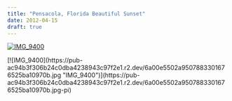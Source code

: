 ```yaml
---
title: "Pensacola, Florida Beautiful Sunset"
date: 2012-04-15
draft: true
---
```


[![IMG_9400](https://pub-ac94b3f306b24c0dba4238943c97f2e1.r2.dev/6a00e5502a950788330168ea27255e970c.jpg "IMG_9400")](https://pub-ac94b3f306b24c0dba4238943c97f2e1.r2.dev/6a00e5502a950788330168ea27255e970c.jpg-pi)

<!--more--> [![IMG_9400](https://pub-ac94b3f306b24c0dba4238943c97f2e1.r2.dev/6a00e5502a9507883301676525ba10970b.jpg "IMG_9400")](https://pub-ac94b3f306b24c0dba4238943c97f2e1.r2.dev/6a00e5502a9507883301676525ba10970b.jpg-pi)

